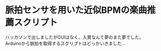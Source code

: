 # 脈拍センサを用いた近似BPMの楽曲推薦スクリプト　　
ハッカソンで出しましたがGUIはなく、入賞なんて夢のまた夢でした。　　
Arduinoから脈拍を取得するスクリプトはどっかいきました...  

